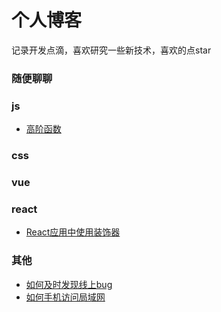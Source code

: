 # 个人博客

记录开发点滴，喜欢研究一些新技术，喜欢的点star

### 随便聊聊

### js
- [高阶函数](https://github.com/lzcrwxl/Blog/issues/2)   

### css

### vue


### react
- [React应用中使用装饰器](https://github.com/lzcrwxl/Blog/issues/3)

### 其他

- [如何及时发现线上bug](https://github.com/lzcrwxl/Blog/issues/1)
- [如何手机访问局域网](https://github.com/lzcrwxl/Blog/issues/4)
